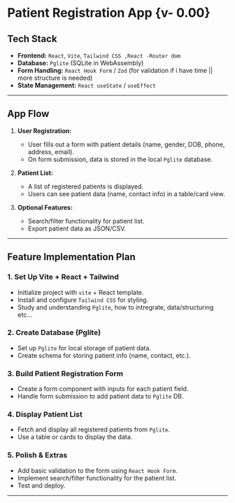 # Patient Registration App {v- 0.00}

## Tech Stack
- **Frontend:** `React`, `Vite`, `Tailwind CSS ,React -Router dom`
- **Database:** `Pglite` (SQLite in WebAssembly)
- **Form Handling:** `React Hook Form` / `Zod` (for validation if i have time || more structure is needed)
- **State Management:** `React useState` / `useEffect`

---

## App Flow
1. **User Registration:**
   - User fills out a form with patient details (name, gender, DOB, phone, address, email).
   - On form submission, data is stored in the local `Pglite` database.

2. **Patient List:**
   - A list of registered patients is displayed.
   - Users can see patient data (name, contact info) in a table/card view.

3. **Optional Features:**
   - Search/filter functionality for patient list.
   - Export patient data as JSON/CSV.

---

## Feature Implementation Plan

### 1. **Set Up Vite + React + Tailwind**
   - Initialize project with `vite` + React template.
   - Install and configure `Tailwind CSS` for styling.
   - Study and understanding `Pglite`, how to intregrate, data/structuring etc...

### 2. **Create Database (Pglite)**
   - Set up `Pglite` for local storage of patient data.
   - Create schema for storing patient info (name, contact, etc.).

### 3. **Build Patient Registration Form**
   - Create a form component with inputs for each patient field.
   - Handle form submission to add patient data to `Pglite` DB.

### 4. **Display Patient List**
   - Fetch and display all registered patients from `Pglite`.
   - Use a table or cards to display the data.

### 5. **Polish & Extras**
   - Add basic validation to the form using `React Hook Form`.
   - Implement search/filter functionality for the patient list.
   - Test and deploy.

---


